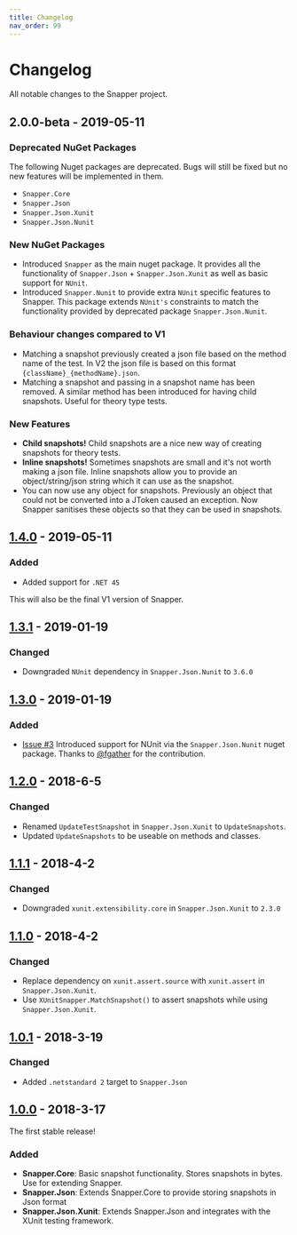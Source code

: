 ```yaml
---
title: Changelog
nav_order: 99
---
```


# Changelog
All notable changes to the Snapper project.

## 2.0.0-beta - 2019-05-11

### Deprecated NuGet Packages
The following Nuget packages are deprecated. Bugs will still be fixed but no new features will be implemented in them.
- `Snapper.Core`
- `Snapper.Json`
- `Snapper.Json.Xunit`
- `Snapper.Json.Nunit`

### New NuGet Packages
- Introduced `Snapper` as the main nuget package. It provides all the functionality of `Snapper.Json` + `Snapper.Json.Xunit` as well as basic support for `NUnit`.
- Introduced `Snapper.Nunit` to provide extra `NUnit` specific features to Snapper. This package extends `NUnit's` constraints to match the functionality provided by deprecated package `Snapper.Json.Nunit`.

### Behaviour changes compared to V1
- Matching a snapshot previously created a json file based on the method name of the test. In V2 the json file is based on this format `{className}_{methodName}.json`.
- Matching a snapshot and passing in a snapshot name has been removed. A similar method has been introduced for having child snapshots. Useful for theory type tests.

### New Features
- **Child snapshots!** Child snapshots are a nice new way of creating snapshots for theory tests.
- **Inline snapshots!** Sometimes snapshots are small and it's not worth making a json file. Inline snapshots allow you to provide an object/string/json string which it can use as the snapshot.
- You can now use any object for snapshots. Previously an object that could not be converted into a JToken caused an exception. Now Snapper sanitises these objects so that they can be used in snapshots.

## [1.4.0] - 2019-05-11
### Added
- Added support for `.NET 45`

This will also be the final V1 version of Snapper.

## [1.3.1] - 2019-01-19
### Changed
- Downgraded `NUnit` dependency in `Snapper.Json.Nunit` to `3.6.0`

## [1.3.0] - 2019-01-19
### Added
- [Issue #3](https://github.com/theramis/Snapper/issues/3) Introduced support for NUnit via the `Snapper.Json.Nunit` nuget package. Thanks to [@fgather](https://github.com/fgather) for the contribution.

## [1.2.0] - 2018-6-5
### Changed
- Renamed `UpdateTestSnapshot` in `Snapper.Json.Xunit` to `UpdateSnapshots`.
- Updated `UpdateSnapshots` to be useable on methods and classes.

## [1.1.1] - 2018-4-2
### Changed
- Downgraded `xunit.extensibility.core` in `Snapper.Json.Xunit` to `2.3.0`

## [1.1.0] - 2018-4-2
### Changed
- Replace dependency on `xunit.assert.source` with `xunit.assert` in `Snapper.Json.Xunit`.
- Use `XUnitSnapper.MatchSnapshot()` to assert snapshots while using `Snapper.Json.Xunit`.

## [1.0.1] - 2018-3-19
### Changed
- Added `.netstandard 2` target to `Snapper.Json`

## [1.0.0] - 2018-3-17
The first stable release!

### Added
- **Snapper.Core**: Basic snapshot functionality. Stores snapshots in bytes. Use for extending Snapper.
- **Snapper.Json**: Extends Snapper.Core to provide storing snapshots in Json format
- **Snapper.Json.Xunit**: Extends Snapper.Json and integrates with the XUnit testing framework.

[1.4.0]: https://github.com/theramis/Snapper/compare/1.3.1...1.4.0
[1.3.1]: https://github.com/theramis/Snapper/compare/1.3.0...1.3.1
[1.3.0]: https://github.com/theramis/Snapper/compare/1.2.0...1.3.0
[1.2.0]: https://github.com/theramis/Snapper/compare/1.1.1...1.2.0
[1.1.1]: https://github.com/theramis/Snapper/compare/1.1.0...1.1.1
[1.1.0]: https://github.com/theramis/Snapper/compare/1.0.1...1.1.0
[1.0.1]: https://github.com/theramis/Snapper/compare/1.0.0...1.0.1
[1.0.0]: https://github.com/theramis/Snapper/tree/1.0.0
